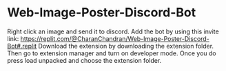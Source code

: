 # Web-Image-Poster-Discord-Bot
Right click an image and send it to discord.
Add the bot by using this invite link: https://replit.com/@CharanChandran/Web-Image-Poster-Discord-Bot#.replit
Download the extension by downloading the extension folder.
Then go to extension manager and turn on developer mode.
Once you do press load unpacked and choose the extension folder.
